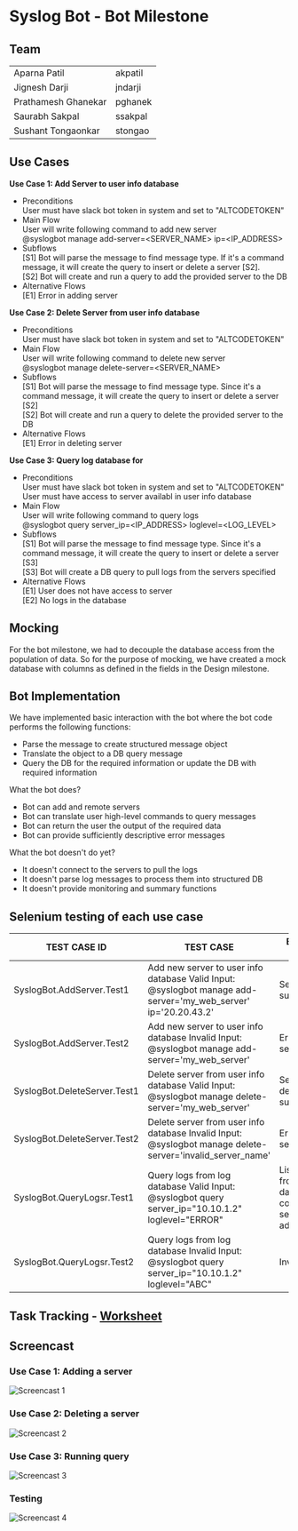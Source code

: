 # Syslog Bot - Bot Milestone


## Team

<table>
<tr>
<td> Aparna Patil </td>
<td> akpatil </td>
</tr>
<tr>
<td> Jignesh Darji </td>
<td> jndarji </td>
</tr>
<tr>
<td> Prathamesh Ghanekar </td>
<td>  pghanek </td>
</tr>
<tr>
<td> Saurabh Sakpal </td>
<td> ssakpal </td>
</tr>
<tr>
<td> Sushant Tongaonkar </td>
<td>  stongao </td>
</tr>
</table>

## Use Cases
<b>Use Case 1: Add Server to user info database</b><br>

- Preconditions<br>
	User must have slack bot token in system and set to "ALTCODETOKEN"
- Main Flow<br>
	User will write following command to add new server<br>
	@syslogbot manage add-server=<SERVER_NAME> ip=<IP_ADDRESS>
- Subflows<br>
	[S1] Bot will parse the message to find message type. If it's a command message, it will create the query to insert or delete a server [S2]. <br>
	[S2] Bot will create and run a query to add the provided server to the DB <br>
- Alternative Flows<br>
	[E1] Error in adding server

<b>Use Case 2: Delete Server from user info database</b><br>

- Preconditions<br>
	User must have slack bot token in system and set to "ALTCODETOKEN"
- Main Flow<br>
	User will write following command to delete new server<br>
	@syslogbot manage delete-server=<SERVER_NAME>
- Subflows<br>
	[S1] Bot will parse the message to find message type. Since it's a command message, it will create the query to insert or delete a server [S2] <br>
	[S2] Bot will create and run a query to delete the provided server to the DB <br>
- Alternative Flows<br>
	[E1] Error in deleting server

<b>Use Case 3: Query log database for</b><br>

- Preconditions<br>
	User must have slack bot token in system and set to "ALTCODETOKEN"<br>
	User must have access to server availabl in user info database
- Main Flow<br>
	User will write following command to query logs<br>
	@syslogbot query server_ip=<IP_ADDRESS> loglevel=<LOG_LEVEL>
- Subflows<br>
	[S1] Bot will parse the message to find message type. Since it's a command message, it will create the query to insert or delete a server [S3] <br>
	[S3] Bot will create a DB query to pull logs from the servers specified <br>
- Alternative Flows<br>
	[E1] User does not have access to server<br>
	[E2] No logs in the database

## Mocking
For the bot milestone, we had to decouple the database access from the population of data. So for the purpose of mocking, we have created a mock database with columns as defined in the fields in the Design milestone.

## Bot Implementation
We have implemented basic interaction with the bot where the bot code performs the following functions:
- Parse the message to create structured message object
- Translate the object to a DB query message
- Query the DB for the required information or update the DB with required information

What the bot does?
- Bot can add and remote servers
- Bot can translate user high-level commands to query messages
- Bot can return the user the output of the required data
- Bot can provide sufficiently descriptive error messages

What the bot doesn't do yet?
- It doesn't connect to the servers to pull the logs
- It doesn't parse log messages to process them into structured DB
- It doesn't provide monitoring and summary functions

## Selenium testing of each use case

| TEST CASE ID                 | TEST CASE                                                                                                       | EXPECTED RESULT                                                      | ACTUAL RESULT                                                        | RESULT |
|------------------------------|-----------------------------------------------------------------------------------------------------------------|----------------------------------------------------------------------|----------------------------------------------------------------------|--------|
| SyslogBot.AddServer.Test1    | Add new server to user info database Valid Input:  @syslogbot manage add-server='my_web_server' ip='20.20.43.2' | Server added successfully.                                           | Server added successfully.                                           | PASS   |
| SyslogBot.AddServer.Test2    | Add new server to user info database Invalid Input:  @syslogbot manage add-server='my_web_server'               | Error adding server.                                                 | Error adding server.                                                 | PASS   |
| SyslogBot.DeleteServer.Test1 | Delete server from user info database Valid Input: @syslogbot manage delete-server='my_web_server'              | Server deleted successfully.                                         | Server deleted successfully.                                         | PASS   |
| SyslogBot.DeleteServer.Test2 | Delete server from user info database Invalid Input: @syslogbot manage delete-server='invalid_server_name'      | Error deleting server.                                               | Error deleting server.                                               | PASS   |
| SyslogBot.QueryLogsr.Test1   | Query logs from log database Valid Input: @syslogbot query server_ip="10.10.1.2" loglevel="ERROR"               | List of logs from log database with corresponding server ip address. | List of logs from log database with corresponding server ip address. | PASS   |
| SyslogBot.QueryLogsr.Test2   | Query logs from log database Invalid Input: @syslogbot query server_ip="10.10.1.2" loglevel="ABC"               | Invalid Input.                                                       | Invalid Input.                                                       | PASS   |

## Task Tracking - [Worksheet](WORKSHEET.md)
## Screencast ##
### Use Case 1: Adding a server
![Screencast 1](cast_usecase_1.gif)
### Use Case 2: Deleting a server
![Screencast 2](cast_usecase_2.gif)
### Use Case 3: Running query
![Screencast 3](cast_usecase_3.gif)
### Testing
![Screencast 4](cast_testCases.gif)
